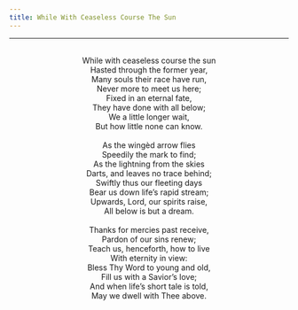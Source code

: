 ```yaml
---
title: While With Ceaseless Course The Sun
---
```


---
<center>
<br/>
While with ceaseless course the sun<br/>
Hasted through the former year,<br/>
Many souls their race have run,<br/>
Never more to meet us here;<br/>
Fixed in an eternal fate,<br/>
They have done with all below;<br/>
We a little longer wait,<br/>
But how little none can know.<br/>
<br/>
As the wingèd arrow flies<br/>
Speedily the mark to find;<br/>
As the lightning from the skies<br/>
Darts, and leaves no trace behind;<br/>
Swiftly thus our fleeting days<br/>
Bear us down life’s rapid stream;<br/>
Upwards, Lord, our spirits raise,<br/>
All below is but a dream.<br/>
<br/>
Thanks for mercies past receive,<br/>
Pardon of our sins renew;<br/>
Teach us, henceforth, how to live<br/>
With eternity in view:<br/>
Bless Thy Word to young and old,<br/>
Fill us with a Savior’s love;<br/>
And when life’s short tale is told,<br/>
May we dwell with Thee above.<br/>

</center>